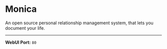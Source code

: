 # Monica

An open source personal relationship management system, that lets you document your life.

---

**WebUI Port:** `80`